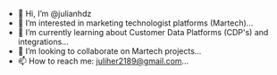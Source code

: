 - 👋 Hi, I’m @julianhdz
- 👀 I’m interested in marketing technologist platforms (Martech)...
- 🌱 I’m currently learning about Customer Data Platforms (CDP's) and integrations...
- 💞️ I’m looking to collaborate on Martech projects...
- 📫 How to reach me: juliher2189@gmail.com...

<!---
julianhdz/julianhdz is a ✨ special ✨ repository because its `README.md` (this file) appears on your GitHub profile.
You can click the Preview link to take a look at your changes.
--->
